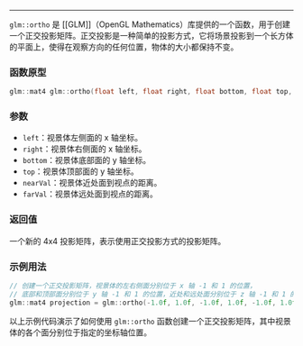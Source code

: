 
----
`glm::ortho` 是 [[GLM]]（OpenGL Mathematics）库提供的一个函数，用于创建一个正交投影矩阵。正交投影是一种简单的投影方式，它将场景投影到一个长方体的平面上，使得在观察方向的任何位置，物体的大小都保持不变。

### 函数原型
```cpp
glm::mat4 glm::ortho(float left, float right, float bottom, float top, float nearVal, float farVal);
```

### 参数
- `left`：视景体左侧面的 x 轴坐标。
- `right`：视景体右侧面的 x 轴坐标。
- `bottom`：视景体底部面的 y 轴坐标。
- `top`：视景体顶部面的 y 轴坐标。
- `nearVal`：视景体近处面到视点的距离。
- `farVal`：视景体远处面到视点的距离。

### 返回值
一个新的 4x4 投影矩阵，表示使用正交投影方式的投影矩阵。

### 示例用法
```cpp
// 创建一个正交投影矩阵，视景体的左右侧面分别位于 x 轴 -1 和 1 的位置，
// 底部和顶部面分别位于 y 轴 -1 和 1 的位置，近处和远处面分别位于 z 轴 -1 和 1 的位置。
glm::mat4 projection = glm::ortho(-1.0f, 1.0f, -1.0f, 1.0f, -1.0f, 1.0f);
```

以上示例代码演示了如何使用 `glm::ortho` 函数创建一个正交投影矩阵，其中视景体的各个面分别位于指定的坐标轴位置。